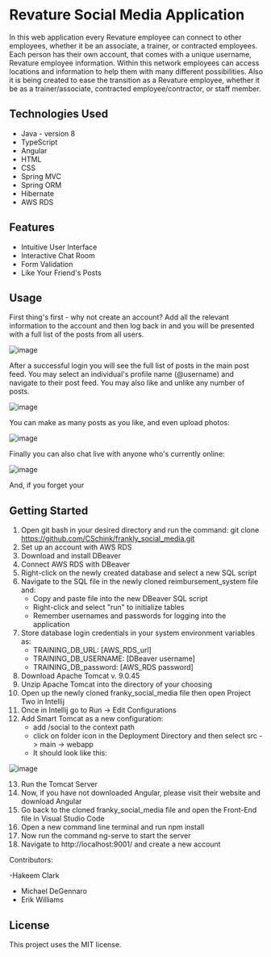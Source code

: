 # Revature Social Media Application

In this web application every Revature employee can connect to other employees, whether it be an associate, a trainer, or contracted employees. Each person has their own account, that comes with a unique username, Revature employee information. Within this network employees can access locations and information to help them with many different possibilities. Also it is being created to ease the transition as a Revature employee, whether it be as a trainer/associate, contracted employee/contractor, or staff member.

## Technologies Used

* Java - version 8
* TypeScript
* Angular
* HTML
* CSS
* Spring MVC
* Spring ORM
* Hibernate
* AWS RDS

## Features

* Intuitive User Interface
* Interactive Chat Room
* Form Validation
* Like Your Friend's Posts

## Usage

First thing's first - why not create an account? Add all the relevant information to the account and then log back in and you will be presented with a full list of the posts from all users. 

![image](https://user-images.githubusercontent.com/45950072/116252532-a94a6200-a73d-11eb-8fec-62f9ce061d48.png)

After a successful login you will see the full list of posts in the main post feed.  You may select an individual's profile name (@username) and navigate to their post feed.  You may also like and unlike any number of posts.

![image](https://user-images.githubusercontent.com/45950072/116252403-891aa300-a73d-11eb-8664-a7216372f413.png)

You can make as many posts as you like, and even upload photos:

![image](https://user-images.githubusercontent.com/45950072/116252708-d3038900-a73d-11eb-940e-5071c6bd52af.png)

Finally you can also chat live with anyone who's currently online: 

![image](https://user-images.githubusercontent.com/45950072/116252644-c2eba980-a73d-11eb-85f4-6c5793f2036a.png)

And, if you forget your 

## Getting Started

1. Open git bash in your desired directory and run the command: git clone https://github.com/CSchink/frankly_social_media.git
2. Set up an account with AWS RDS
3. Download and install DBeaver
4. Connect AWS RDS with DBeaver
5. Right-click on the newly created database and select a new SQL script
6. Navigate to the SQL file in the newly cloned reimbursement_system file and:
   * Copy and paste file into the new DBeaver SQL script
   * Right-click and select "run" to initialize tables
   * Remember usernames and passwords for logging into the application
7. Store database login credentials in your system environment variables as:
   * TRAINING_DB_URL: [AWS_RDS_url]
   * TRAINING_DB_USERNAME: [DBeaver username]
   * TRAINING_DB_password: [AWS_RDS password]
8. Download Apache Tomcat v. 9.0.45
9. Unzip Apache Tomcat into the directory of your choosing
10. Open up the newly cloned franky_social_media file then open Project Two in Intellij
11. Once in Intellij go to Run -> Edit Configurations
12. Add Smart Tomcat as a new configuration:
    - add /social to the context path
    - click on folder icon in the Deployment Directory and then select src -> main -> webapp
    - It should look like this:

![image](https://user-images.githubusercontent.com/45950072/116252500-a0599080-a73d-11eb-9ed5-a932931eb8e3.png)

13. Run the Tomcat Server
14. Now, if you have not downloaded Angular, please visit their website and download Angular
15. Go back to the cloned franky_social_media file and open the Front-End file in Visual Studio Code
16. Open a new command line terminal and run npm install
17. Now run the command ng-serve to start the server
18. Navigate to http://localhost:9001/ and create a new account

Contributors:

-Hakeem Clark
- Michael DeGennaro
- Erik Williams

## License
This project uses the MIT license.
